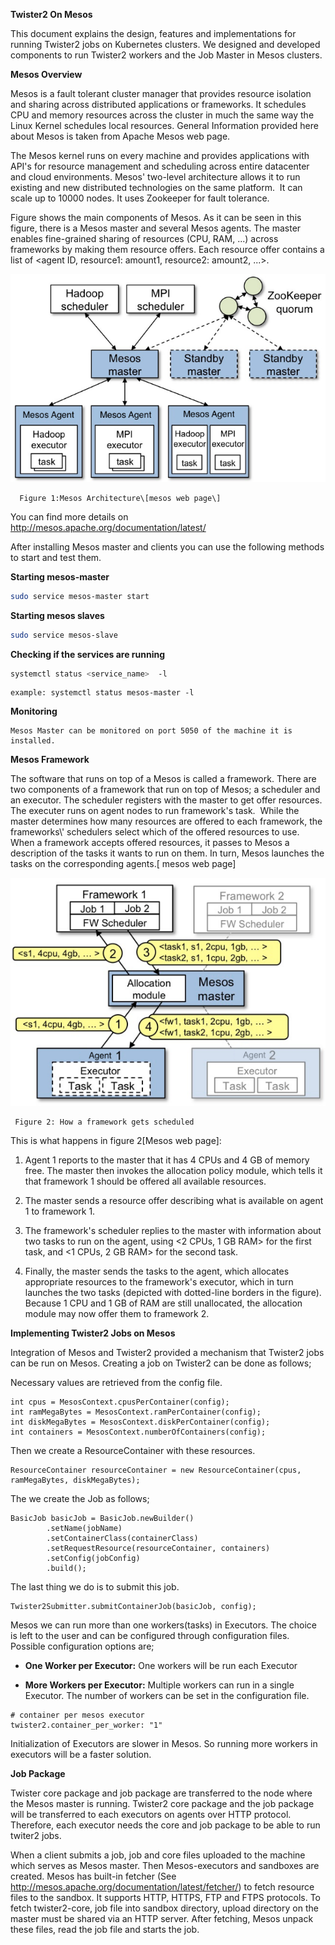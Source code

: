 **Twister2 On Mesos**

This document explains the design, features and implementations for
running Twister2 jobs on Kubernetes clusters. We designed and developed
components to run Twister2 workers and the Job Master in Mesos clusters.

**Mesos Overview**

Mesos is a fault tolerant cluster manager that provides resource
isolation and sharing across distributed applications or frameworks. It
schedules CPU and memory resources across the cluster in much the same
way the Linux Kernel schedules local resources. General Information
provided here about Mesos is taken from Apache Mesos web page.

The Mesos kernel runs on every machine and provides applications with
API's for resource management and scheduling across entire datacenter
and cloud environments. Mesos' two-level architecture allows it to run
existing and new distributed technologies on the same platform.  It can
scale up to 10000 nodes. It uses Zookeeper for fault tolerance.

Figure shows the main components of Mesos. As it can be seen in this
figure, there is a Mesos master and several Mesos agents. The master
enables fine-grained sharing of resources (CPU, RAM, ...) across
frameworks by making them resource offers. Each resource offer contains
a list of &lt;agent ID, resource1: amount1, resource2: amount2, ...&gt;.

![Mesos Architecture](mesosarchitecture.png)

      Figure 1:Mesos Architecture\[mesos web page\]

You can find more details on
<http://mesos.apache.org/documentation/latest/>

After installing Mesos master and clients you can use the following
methods to start and test them.

**Starting mesos-master**

```bash
sudo service mesos-master start
```

**Starting mesos slaves**

```bash
sudo service mesos-slave
```

**Checking if the services are running**

```bash
systemctl status <service_name>  -l
```

```text 
example: systemctl status mesos-master -l
```

**Monitoring**
```text 
Mesos Master can be monitored on port 5050 of the machine it is installed.
```
   

**Mesos Framework**

The software that runs on top of a Mesos is called a framework. There
are two components of a framework that run on top of Mesos; a scheduler
and an executor. The scheduler registers with the master to get offer
resources. The executer runs on agent nodes to run framework's task.
 While the master determines how many resources are offered to each
framework, the frameworks\\' schedulers select which of the offered
resources to use. When a framework accepts offered resources, it passes
to Mesos a description of the tasks it wants to run on them. In turn,
Mesos launches the tasks on the corresponding agents.\[ mesos web page\]

![Mesos Framework](framework.png)

     Figure 2: How a framework gets scheduled

This is what happens in figure 2\[Mesos web page\]:

1.  Agent 1 reports to the master that it has 4 CPUs and 4 GB of memory
    free. The master then invokes the allocation policy module, which
    tells it that framework 1 should be offered all available resources.

2.  The master sends a resource offer describing what is available on
    agent 1 to framework 1.

3.  The framework's scheduler replies to the master with information
    about two tasks to run on the agent, using &lt;2 CPUs, 1 GB RAM&gt; for
    the first task, and &lt;1 CPUs, 2 GB RAM&gt; for the second task.

4.  Finally, the master sends the tasks to the agent, which allocates
    appropriate resources to the framework's executor, which in turn
    launches the two tasks (depicted with dotted-line borders in the
    figure). Because 1 CPU and 1 GB of RAM are still unallocated, the
    allocation module may now offer them to framework 2.

**Implementing Twister2 Jobs on Mesos**

Integration of Mesos and Twister2 provided a mechanism that Twister2
jobs can be run on Mesos. Creating a job on Twister2 can be done as
follows;

Necessary values are retrieved from the config file.

```text 
int cpus = MesosContext.cpusPerContainer(config);
int ramMegaBytes = MesosContext.ramPerContainer(config);
int diskMegaBytes = MesosContext.diskPerContainer(config);
int containers = MesosContext.numberOfContainers(config);
``` 

Then we create a ResourceContainer with these resources.

```text
ResourceContainer resourceContainer = new ResourceContainer(cpus, ramMegaBytes, diskMegaBytes);
``` 

The we create the Job as follows;

```text
BasicJob basicJob = BasicJob.newBuilder()
        .setName(jobName)
        .setContainerClass(containerClass)
        .setRequestResource(resourceContainer, containers)
        .setConfig(jobConfig)
        .build();
```

The last thing we do is to submit this job.

```text
Twister2Submitter.submitContainerJob(basicJob, config);
```

Mesos we can run more than one workers(tasks) in Executors. The choice
is left to the user and can be configured through configuration files.
Possible configuration options are;

-   **One Worker per Executor:** One workers will be run each Executor

-   **More Workers per Executor:** Multiple workers can run in a single
    Executor. The number of workers can be set in the configuration
    file.

<!-- -->
```text
# container per mesos executor
twister2.container_per_worker: "1"
```

Initialization of Executors are slower in Mesos. So running more workers
in executors will be a faster solution.

**Job Package**

Twister core package and job package are transferred to the node where
the Mesos master is running. Twister2 core package and the job package
will be transferred to each executors on agents over HTTP protocol.
Therefore, each executor needs the core and job package to be able to
run twiter2 jobs.

When a client submits a job, job and core files uploaded to the machine
which serves as Mesos master. Then Mesos-executors and sandboxes are
created. Mesos has built-in fetcher (See
<http://mesos.apache.org/documentation/latest/fetcher/>) to fetch resource
files to the sandbox. It supports HTTP, HTTPS, FTP and FTPS protocols.
To fetch twister2-core, job file into sandbox directory, upload
directory on the master must be shared via an HTTP server. After
fetching, Mesos unpack these files, read the job file and starts the
job.
